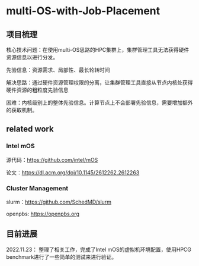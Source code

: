 # multi-OS-with-Job-Placement
## 项目梳理
核心技术问题：在使用multi-OS思路的HPC集群上，集群管理工具无法获得硬件资源信息以进行分发。

先验信息：资源需求、局部性、最长轮转时间

解决思路：通过硬件资源管理权限的分离，让集群管理工具直接从节点内核处获得硬件资源的粗粒度先验信息

困难：内核级别上的整体先验信息。计算节点上不会部署先验信息，需要增加额外的获取机制。

## related work

### Intel mOS

源代码：https://github.com/intel/mOS

论文：https://dl.acm.org/doi/10.1145/2612262.2612263

### Cluster Management

slurm：https://github.com/SchedMD/slurm

openpbs: https://openpbs.org

## 目前进展

2022.11.23： 整理了相关工作，完成了Intel mOS的虚拟机环境配置，使用HPCG benchmark进行了一些简单的测试来进行验证。
